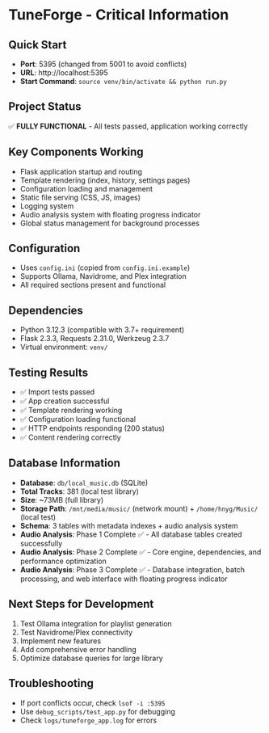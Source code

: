 # TuneForge - Critical Information

## Quick Start
- **Port**: 5395 (changed from 5001 to avoid conflicts)
- **URL**: http://localhost:5395
- **Start Command**: `source venv/bin/activate && python run.py`

## Project Status
✅ **FULLY FUNCTIONAL** - All tests passed, application working correctly

## Key Components Working
- Flask application startup and routing
- Template rendering (index, history, settings pages)
- Configuration loading and management
- Static file serving (CSS, JS, images)
- Logging system
- Audio analysis system with floating progress indicator
- Global status management for background processes

## Configuration
- Uses `config.ini` (copied from `config.ini.example`)
- Supports Ollama, Navidrome, and Plex integration
- All required sections present and functional

## Dependencies
- Python 3.12.3 (compatible with 3.7+ requirement)
- Flask 2.3.3, Requests 2.31.0, Werkzeug 2.3.7
- Virtual environment: `venv/`

## Testing Results
- ✅ Import tests passed
- ✅ App creation successful
- ✅ Template rendering working
- ✅ Configuration loading functional
- ✅ HTTP endpoints responding (200 status)
- ✅ Content rendering correctly

## Database Information
- **Database**: `db/local_music.db` (SQLite)
- **Total Tracks**: 381 (local test library)
- **Size**: ~73MB (full library)
- **Storage Path**: `/mnt/media/music/` (network mount) + `/home/hnyg/Music/` (local test)
- **Schema**: 3 tables with metadata indexes + audio analysis system
- **Audio Analysis**: Phase 1 Complete ✅ - All database tables created successfully
- **Audio Analysis**: Phase 2 Complete ✅ - Core engine, dependencies, and performance optimization
- **Audio Analysis**: Phase 3 Complete ✅ - Database integration, batch processing, and web interface with floating progress indicator

## Next Steps for Development
1. Test Ollama integration for playlist generation
2. Test Navidrome/Plex connectivity
3. Implement new features
4. Add comprehensive error handling
5. Optimize database queries for large library

## Troubleshooting
- If port conflicts occur, check `lsof -i :5395`
- Use `debug_scripts/test_app.py` for debugging
- Check `logs/tuneforge_app.log` for errors
